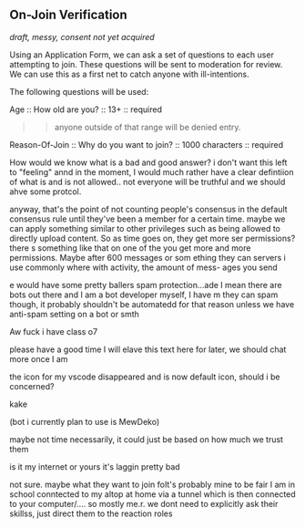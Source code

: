 ## On-Join Verification
*draft, messy, consent not yet acquired*

Using an Application Form, we can ask a set of questions to each user attempting
to join. These questions will be sent to moderation for review. We can use this
as a first net to catch anyone with ill-intentions. 

The following questions will be used:

Age :: How old are you? :: 13+ :: required
>> anyone outside of that range will be denied entry.

Reason-Of-Join :: Why do you want to join? :: 1000 characters :: required

How would we know what is a bad and good answer? i don't want this left to
"feeling" annd in the moment, I would much rather have a clear defintiion of 
what is and is not allowed.. not everyone will be truthful and we
should ahve some protcol. 

anyway, that's the point of not counting people's consensus in the default
consensus rule until they've been a member for a certain time.
maybe we can apply something similar to other privileges such as being allowed
to directly upload content.
So as time goes on, they get more ser permissions? there 
s something like that
on one of the you get more and more permissions. Maybe after 600 messages or som
ething they can servers i use commonly where with activity, the amount of mess-
ages you send 


e would have some pretty ballers spam protection...ade  I mean there are bots 
out there and I am a bot developer myself, I have m
they can spam though, it probably shouldn't be automatedd for that reason
unless we have anti-spam setting on a bot or smth

Aw fuck i have class o7

please have a good time I will elave this text here for later, we should chat more once I am

the icon for my vscode disappeared and is now default icon,
should i be concerned?

kake

(bot i currently plan to use is MewDeko)

maybe not time necessarily, it could  just be based on how much we trust them

is it my internet or yours it's laggin pretty bad

 not sure. maybe what they want to join foIt's probably mine to be fair I am in school conntected to my altop at home
via a tunnel which is then connected to your computer/.... so mostly me.r.
we dont need to explicitly ask their skillss,
just direct them to the reaction roles
